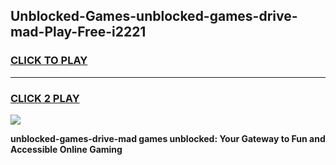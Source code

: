 
## Unblocked-Games-unblocked-games-drive-mad-Play-Free-i2221
<h3>
<a href="https://premium76.site?title=unblocked-games-drive-mad&ref=18A1">CLICK TO PLAY</a></h3>
<hr>

<h3>
<a href="https://premium76.site?title=unblocked-games-drive-mad&ref=18A1">CLICK 2 PLAY</a>
  
</h3>

<a href="https://premium76.site?title=unblocked-games-drive-mad&ref=18A1"><img src="https://clearcache.store/games.png"></a>


**unblocked-games-drive-mad games unblocked: Your Gateway to Fun and Accessible Online Gaming**

